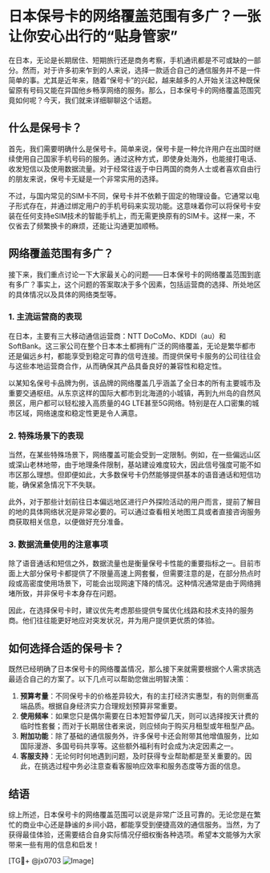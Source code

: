# 日本保号卡的网络覆盖范围有多广？一张让你安心出行的“贴身管家”

在日本，无论是长期居住、短期旅行还是商务考察，手机通讯都是不可或缺的一部分。然而，对于许多初来乍到的人来说，选择一款适合自己的通信服务并不是一件简单的事。尤其是近年来，随着“保号卡”的兴起，越来越多的人开始关注这种既保留原有号码又能在异国他乡畅享网络的服务。那么，日本保号卡的网络覆盖范围究竟如何呢？今天，我们就来详细聊聊这个话题。

## 什么是保号卡？

首先，我们需要明确什么是保号卡。简单来说，保号卡是一种允许用户在出国时继续使用自己国家手机号码的服务。通过这种方式，即使身处海外，也能接打电话、收发短信以及使用数据流量。对于经常往返于中日两国的商务人士或者喜欢自由行的朋友来说，保号卡无疑是一个非常实用的选择。

不过，与国内常见的SIM卡不同，保号卡并不依赖于固定的物理设备。它通常以电子形式存在，并通过绑定用户的手机号码来实现功能。这意味着你可以将保号卡安装在任何支持eSIM技术的智能手机上，而无需更换原有的SIM卡。这样一来，不仅省去了频繁换卡的麻烦，还能让沟通更加顺畅。

## 网络覆盖范围有多广？

接下来，我们重点讨论一下大家最关心的问题——日本保号卡的网络覆盖范围到底有多广？事实上，这个问题的答案取决于多个因素，包括运营商的选择、所处地区的具体情况以及具体的网络类型等。

### 1. 主流运营商的表现

在日本，主要有三大移动通信运营商：NTT DoCoMo、KDDI（au）和SoftBank。这三家公司在整个日本本土都拥有广泛的网络覆盖，无论是繁华都市还是偏远乡村，都能享受到稳定可靠的信号连接。而提供保号卡服务的公司往往会与这些本地运营商合作，从而确保其产品具备良好的兼容性和稳定性。

以某知名保号卡品牌为例，该品牌的网络覆盖几乎涵盖了全日本的所有主要城市及重要交通枢纽。从东京这样的国际大都市到北海道的小城镇，再到九州岛的自然风景区，用户都可以轻松接入高质量的4G LTE甚至5G网络。特别是在人口密集的城市区域，网络速度和稳定性更是令人满意。

### 2. 特殊场景下的表现

当然，在某些特殊场景下，网络覆盖可能会受到一定限制。例如，在一些偏远山区或深山老林地带，由于地理条件限制，基站建设难度较大，因此信号强度可能不如市区那么理想。但即便如此，大多数保号卡仍然能够提供基本的语音通话和短信功能，确保紧急情况下不失联。

此外，对于那些计划前往日本偏远地区进行户外探险活动的用户而言，提前了解目的地的具体网络状况是非常必要的。可以通过查看相关地图工具或者直接咨询服务商获取相关信息，以便做好充分准备。

### 3. 数据流量使用的注意事项

除了语音通话和短信之外，数据流量也是衡量保号卡性能的重要指标之一。目前市面上大部分保号卡都提供了不限量高速上网套餐，但需要注意的是，在部分热点时段或高密度使用场景下，可能会出现网速下降的情况。这种情况通常是由于网络拥堵所致，并非保号卡本身存在问题。

因此，在选择保号卡时，建议优先考虑那些提供专属优化线路和技术支持的服务商。他们往往能更好地应对突发状况，并为用户提供更优质的体验。

## 如何选择合适的保号卡？

既然已经明确了日本保号卡的网络覆盖情况，那么接下来就需要根据个人需求挑选最适合自己的方案了。以下几点可以帮助您做出明智决策：

1. **预算考量**：不同保号卡的价格差异较大，有的主打经济实惠型，有的则侧重高端品质。根据自身经济实力合理规划预算非常重要。
2. **使用频率**：如果您只是偶尔需要在日本短暂停留几天，则可以选择按天计费的临时性套餐；而对于长期居住者来说，则应倾向于购买月租型或年租型产品。
3. **附加功能**：除了基础的通信服务外，许多保号卡还会附带其他增值服务，比如国际漫游、多国号码共享等。这些额外福利有时会成为决定因素之一。
4. **客服支持**：无论何时何地遇到问题，及时获得专业帮助都是至关重要的。因此，在挑选过程中务必注意查看客服响应效率和服务态度等方面的信息。

## 结语

综上所述，日本保号卡的网络覆盖范围可以说是非常广泛且可靠的。无论您是在繁忙的商业中心还是静谧的乡间小路，都能享受到便捷高效的通信服务。当然，为了获得最佳体验，还需要结合自身实际情况仔细权衡各种选项。希望本文能够为大家带来一些有用的信息和启发！

[TG💪+ @jx0703 ![Image](https://github.com/user-attachments/assets/dbca1d08-cadb-493c-b0ec-ad6f7a83f270)]